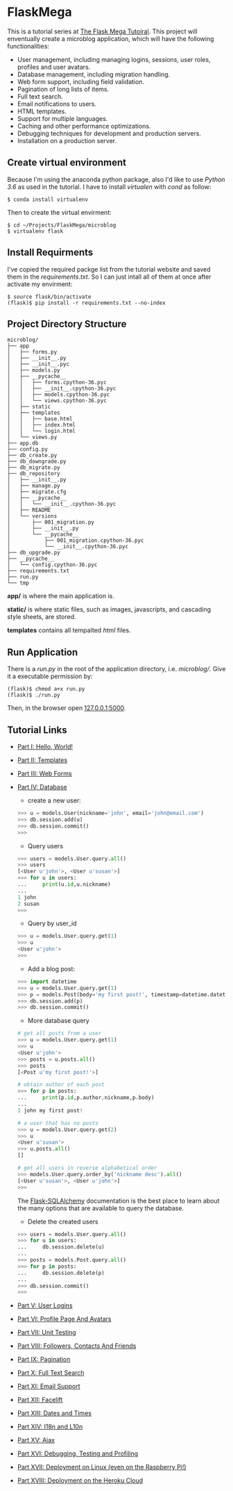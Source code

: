 # FlaskMega

This is a tutorial series at [The Flask Mega Tutoiral](https://blog.miguelgrinberg.com/post/the-flask-mega-tutorial-part-i-hello-world).
This project will enventually create a microblog application, which will have the following functionalities:

* User management, including managing logins, sessions, user roles, profiles and user avatars.
* Database management, including migration handling.
* Web form support, including field validation.
* Pagination of long lists of items.
* Full text search.
* Email notifications to users.
* HTML templates.
* Support for multiple languages.
* Caching and other performance optimizations.
* Debugging techniques for development and production servers.
* Installation on a production server.

## Create virtual environment

Because I'm using the anaconda python package, also I'd like to use *Python 3.6* as used in the tutorial. I have to install *virtualen* with *cond* as follow:
```
$ conda install virtualenv
```
Then to create the virtual envirment:

```
$ cd ~/Projects/FlaskMega/microblog
$ virtualenv flask
```

## Install Requirments

I've copied the required packge list from the tutorial website and saved them in the *requirements.txt*. So I can just intall all of them at once after activate my envirment:
```
$ source flask/bin/activate
(flask)$ pip install -r requirements.txt --no-index
```

## Project Directory Structure
```
microblog/
├── app
│   ├── forms.py
│   ├── __init__.py
│   ├── __init__.pyc
│   ├── models.py
│   ├── __pycache__
│   │   ├── forms.cpython-36.pyc
│   │   ├── __init__.cpython-36.pyc
│   │   ├── models.cpython-36.pyc
│   │   └── views.cpython-36.pyc
│   ├── static
│   ├── templates
│   │   ├── base.html
│   │   ├── index.html
│   │   └── login.html
│   └── views.py
├── app.db
├── config.py
├── db_create.py
├── db_downgrade.py
├── db_migrate.py
├── db_repository
│   ├── __init__.py
│   ├── manage.py
│   ├── migrate.cfg
│   ├── __pycache__
│   │   └── __init__.cpython-36.pyc
│   ├── README
│   └── versions
│       ├── 001_migration.py
│       ├── __init__.py
│       └── __pycache__
│           ├── 001_migration.cpython-36.pyc
│           └── __init__.cpython-36.pyc
├── db_upgrade.py
├── __pycache__
│   └── config.cpython-36.pyc
├── requirements.txt
├── run.py
└── tmp
```
**app/** is where the main application is.

**static/** is where static files, such as images, javascripts, and cascading style sheets, are stored.

**templates** contains all tempalted *html* files.

## Run Application
There is a *run.py* in the root of the application directory, i.e. *microblog/*.
Give it a executable permission by:
```
(flask)$ chmod a+x run.py
(flask)$ ./run.py
```
Then, in the browser open [127.0.0.1:5000](127.0.0.1:5000).


## Tutorial Links
* [Part I: Hello, World!](https://blog.miguelgrinberg.com/post/the-flask-mega-tutorial-part-i-hello-world)

* [Part II: Templates](https://blog.miguelgrinberg.com/post/the-flask-mega-tutorial-part-ii-templates)

* [Part III: Web Forms](https://blog.miguelgrinberg.com/post/the-flask-mega-tutorial-part-iii-web-forms)

* [Part IV: Database](https://blog.miguelgrinberg.com/post/the-flask-mega-tutorial-part-iv-database)

    * create a new user:
    ```python
    >>> u = models.User(nickname='john', email='john@email.com')
    >>> db.session.add(u)
    >>> db.session.commit()
    >>>
    ```
    * Query users
    ```python
    >>> users = models.User.query.all()
    >>> users
    [<User u'john'>, <User u'susan'>]
    >>> for u in users:
    ...     print(u.id,u.nickname)
    ...
    1 john
    2 susan
    >>>
    ```
    * Query by user_id
    ```python
    >>> u = models.User.query.get(1)
    >>> u
    <User u'john'>
    >>>
    ```
    * Add a blog post:
    ```python
    >>> import datetime
    >>> u = models.User.query.get(1)
    >>> p = models.Post(body='my first post!', timestamp=datetime.datetime.utcnow(), author=u)
    >>> db.session.add(p)
    >>> db.session.commit()
    ```
    * More database query
    ```python
    # get all posts from a user
    >>> u = models.User.query.get(1)
    >>> u
    <User u'john'>
    >>> posts = u.posts.all()
    >>> posts
    [<Post u'my first post!'>]

    # obtain author of each post
    >>> for p in posts:
    ...     print(p.id,p.author.nickname,p.body)
    ...
    1 john my first post!

    # a user that has no posts
    >>> u = models.User.query.get(2)
    >>> u
    <User u'susan'>
    >>> u.posts.all()
    []

    # get all users in reverse alphabetical order
    >>> models.User.query.order_by('nickname desc').all()
    [<User u'susan'>, <User u'john'>]
    >>>
    ```
    The [Flask-SQLAlchemy](http://packages.python.org/Flask-SQLAlchemy/index.html) documentation is the best place to learn about the many options that are available to query the database.

    * Delete the created users
    ```python
    >>> users = models.User.query.all()
    >>> for u in users:
    ...     db.session.delete(u)
    ...
    >>> posts = models.Post.query.all()
    >>> for p in posts:
    ...     db.session.delete(p)
    ...
    >>> db.session.commit()
    >>>
    ```


* [Part V: User Logins](https://blog.miguelgrinberg.com/post/the-flask-mega-tutorial-part-v-user-logins)

* [Part VI: Profile Page And Avatars](https://blog.miguelgrinberg.com/post/the-flask-mega-tutorial-part-vi-profile-page-and-avatars)

* [Part VII: Unit Testing](https://blog.miguelgrinberg.com/post/the-flask-mega-tutorial-part-vii-unit-testing)

* [Part VIII: Followers, Contacts And Friends](https://blog.miguelgrinberg.com/post/the-flask-mega-tutorial-part-viii-followers-contacts-and-friends)

* [Part IX: Pagination](https://blog.miguelgrinberg.com/post/the-flask-mega-tutorial-part-ix-pagination)

* [Part X: Full Text Search](https://blog.miguelgrinberg.com/post/the-flask-mega-tutorial-part-x-full-text-search)

* [Part XI: Email Support](https://blog.miguelgrinberg.com/post/the-flask-mega-tutorial-part-xi-email-support)

* [Part XII: Facelift](https://blog.miguelgrinberg.com/post/the-flask-mega-tutorial-part-xii-facelift)

* [Part XIII: Dates and Times](https://blog.miguelgrinberg.com/post/the-flask-mega-tutorial-part-xiii-dates-and-times)

* [Part XIV: I18n and L10n](https://blog.miguelgrinberg.com/post/the-flask-mega-tutorial-part-xiv-i18n-and-l10n)

* [Part XV: Ajax](https://blog.miguelgrinberg.com/post/the-flask-mega-tutorial-part-xv-ajax)

* [Part XVI: Debugging, Testing and Profiling](https://blog.miguelgrinberg.com/post/the-flask-mega-tutorial-part-xvi-debugging-testing-and-profiling)

* [Part XVII: Deployment on Linux (even on the Raspberry Pi!)](https://blog.miguelgrinberg.com/post/the-flask-mega-tutorial-part-xvii-deployment-on-linux-even-on-the-raspberry-pi)

* [Part XVIII: Deployment on the Heroku Cloud](https://blog.miguelgrinberg.com/post/the-flask-mega-tutorial-part-xviii-deployment-on-the-heroku-cloud)
